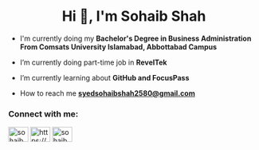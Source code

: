 <h1 align="center">Hi 👋, I'm Sohaib Shah</h1>

- I'm currently doing my **Bachelor's Degree in Business Administration From Comsats University Islamabad, Abbottabad Campus**


- I’m currently doing part-time job in **RevelTek**

- I’m currently learning about **GitHub and FocusPass**

- How to reach me **syedsohaibshah2580@gmail.com**

<h3 align="left">Connect with me:</h3>
<p align="left">
<a href="https://twitter.com/sohaib_2580" target="blank"><img align="center" src="https://raw.githubusercontent.com/rahuldkjain/github-profile-readme-generator/master/src/images/icons/Social/twitter.svg" alt="sohaib_2580" height="30" width="40" /></a>
<a href="https://linkedin.com/in/https://www.linkedin.com/in/syed-sohaib-shah-b46aa8254/" target="blank"><img align="center" src="https://raw.githubusercontent.com/rahuldkjain/github-profile-readme-generator/master/src/images/icons/Social/linked-in-alt.svg" alt="https://www.linkedin.com/in/syed-sohaib-shah-b46aa8254/" height="30" width="40" /></a>
<a href="https://instagram.com/sohaib.2580" target="blank"><img align="center" src="https://raw.githubusercontent.com/rahuldkjain/github-profile-readme-generator/master/src/images/icons/Social/instagram.svg" alt="sohaib.2580" height="30" width="40" /></a>
</p>
